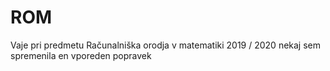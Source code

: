 # ROM
Vaje pri predmetu Računalniška orodja v matematiki 2019 / 2020
nekaj sem spremenila
en vporeden popravek